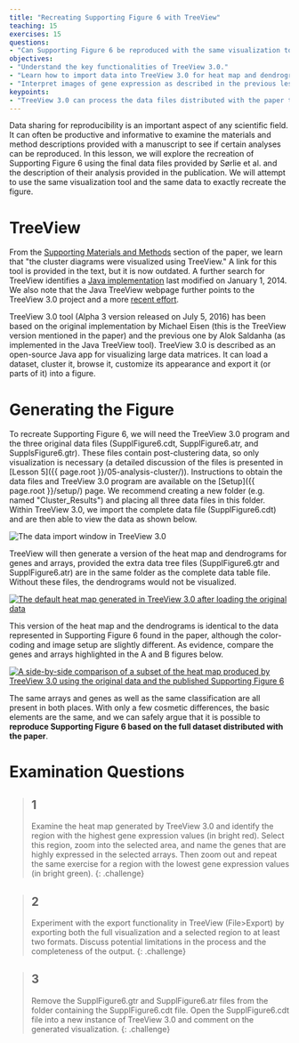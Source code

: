 ```yaml
---
title: "Recreating Supporting Figure 6 with TreeView"
teaching: 15
exercises: 15
questions:
- "Can Supporting Figure 6 be reproduced with the same visualization tool?"
objectives:
- "Understand the key functionalities of TreeView 3.0."
- "Learn how to import data into TreeView 3.0 for heat map and dendrogram visualization."
- "Interpret images of gene expression as described in the previous lessons."
keypoints:
- "TreeView 3.0 can process the data files distributed with the paper to fully recreate Supporting Figure 6."
---
```


Data sharing for reproducibility is an important aspect of any scientific field.  It can often be productive and informative to examine the materials and method descriptions provided with a manuscript to see if certain analyses can be reproduced.  In this lesson, we will explore the recreation of Supporting Figure 6 using the final data files provided by Sørlie et al. and the description of their analysis provided in the publication.  We will attempt to use the same visualization tool and the same data to exactly recreate the figure.

# TreeView

From the [Supporting Materials and Methods](http://www.pnas.org/content/suppl/2003/06/16/0932692100.DC1/2692SuppText.html) section of the paper, we learn that "the cluster diagrams were visualized using TreeView."  A link for this tool is provided in the text, but it is now outdated.  A further search for TreeView identifies a [Java implementation](http://jtreeview.sourceforge.net/) last modified on January 1, 2014.  We also note that the Java TreeView webpage further points to the TreeView 3.0 project and a more [recent effort](https://bitbucket.org/TreeView3Dev/treeview3).

TreeView 3.0 tool (Alpha 3 version released on July 5, 2016) has been based on the original implementation by Michael Eisen (this is the TreeView version mentioned in the paper) and the previous one by Alok Saldanha (as implemented in the Java TreeView tool).  TreeView 3.0 is described as an open-source Java app for visualizing large data matrices.  It can load a dataset, cluster it, browse it, customize its appearance and export it (or parts of it) into a figure.

# Generating the Figure

To recreate Supporting Figure 6, we will need the TreeView 3.0 program and the three original data files (SupplFigure6.cdt, SupplFigure6.atr, and SupplsFigure6.gtr). These files contain post-clustering data, so only visualization is necessary (a detailed discussion of the files is presented in [Lesson 5]({{ page.root }}/05-analysis-cluster/)). Instructions to obtain the data files and TreeView 3.0 program are available on the [Setup]({{ page.root }}/setup/) page.  We recommend creating a new folder (e.g. named "Cluster_Results") and placing all three data files in this folder.  Within TreeView 3.0, we import the complete data file (SupplFigure6.cdt) and are then able to view the data as shown below.

<img src="{{ page.root }}/fig/treeview-data-import.png" alt="The data import window in TreeView 3.0" />

TreeView will then generate a version of the heat map and dendrograms for genes and arrays, provided the extra data tree files (SupplFigure6.gtr and SupplFigure6.atr) are in the same folder as the complete data table file.  Without these files, the dendrograms would not be visualized.

<a href="{{ page.root }}/fig/treeview-with-orig-data-large.png"><img src="{{ page.root }}/fig/treeview-with-orig-data.png" alt="The default heat map generated in TreeView 3.0 after loading the original data" /></a>

This version of the heat map and the dendrograms is identical to the data represented in Supporting Figure 6 found in the paper, although the color-coding and image setup are slightly different.  As evidence, compare the genes and arrays highlighted in the A and B figures below.

<a href="{{ page.root }}/fig/treeview-compare-lesson-3-large.png"><img src="{{ page.root }}/fig/treeview-compare-lesson-3.png" alt="A side-by-side comparison of a subset of the heat map produced by TreeView 3.0 using the original data and the published Supporting Figure 6" /></a>

The same arrays and genes as well as the same classification are all present in both places.  With only a few cosmetic differences, the basic elements are the same, and we can safely argue that it is possible to **reproduce Supporting Figure 6 based on the full dataset distributed with the paper**.

# Examination Questions

> ## 1
> Examine the heat map generated by TreeView 3.0 and identify the region with the highest gene expression values (in bright red). Select this region, zoom into the selected area, and name the genes that are highly expressed in the selected arrays. Then zoom out and repeat the same exercise for a region with the lowest gene expression values (in bright green).
{: .challenge}

> ## 2
> Experiment with the export functionality in TreeView (File\>Export) by exporting both the full visualization and a selected region to at least two formats. Discuss potential limitations in the process and the completeness of the output.
{: .challenge}

> ## 3
> Remove the SupplFigure6.gtr and SupplFigure6.atr files from the folder containing the SupplFigure6.cdt file. Open the SupplFigure6.cdt file into a new instance of TreeView 3.0 and comment on the generated visualization.
{: .challenge}
